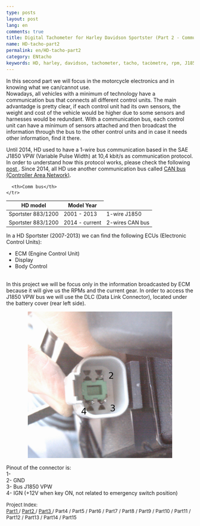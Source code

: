 ```yaml
---
type: posts
layout: post
lang: en
comments: true
title: Digital Tachometer for Harley Davidson Sportster (Part 2 - Communication Bus and sensors)
name: HD-tacho-part2
permalink: en/HD-tacho-part2
category: ENtacho
keywords: HD, harley, davidson, tachometer, tacho, tacòmetre, rpm, J1850, SAE, bus, dades, sensors
---
```


In this second part we will focus in the motorcycle electronics and in knowing what we can/cannot use.<br>
Nowadays, all vehicles with a minimum of technology have a communication bus that connects all different control units. The main advantadge is pretty clear, if each control unit had its own sensors, the weight and cost of the vehicle would be higher due to some sensors and harnesses would be redundant. With a communication bus, each control unit can have a mínimum of sensors attached and then broadcast the information through the bus to the other control units and in case it needs other information, find it there.<br>
<!--more-->
Until 2014, HD used to have a 1-wire bus communication based in the SAE J1850 VPW (Variable Pulse Width) at 10,4 kbit/s as communication protocol. In order to understand how this protocol works, please check the following<a href="en/HD-tacho-part3/"> post </a>. Since 2014, all HD use another communication bus called  <a href="https://en.wikipedia.org/wiki/Controller_area_network" target="_blank">CAN bus (Controller Area Network)</a>.
<p>

<table>
  <thead>
    <tr>
      <th>HD model</th>
      <th>Model Year</th>

      <th>Comm bus</th>
    </tr>
  </thead>
  <tbody>
    <tr>
      <td>Sportster 883/1200</td>
      <td>2001 - 2013</td>
      <td>1-wire J1850</td>
    </tr>
    <tr>
      <td>Sportster 883/1200</td>
      <td>2014 - current</td>
      <td>2-wires CAN bus</td>
    </tr>
  </tbody>
</table>

In a HD Sportster (2007-2013) we can find the following ECUs (Electronic Control Units): <br>
* ECM (Engine Control Unit) <br>
* Display <br>
* Body Control <br><br>

In this project we will be focus only in the information broadcasted by ECM because it will give us the RPMs and the current gear. In order to access the J1850 VPW bus we will use the DLC (Data Link Connector), located under the battery cover (rear left side).<p>

<center><img src="/images/Part2/4pinconnector.png"  alt="Content: HD Data Link Connector. Source: Xavier Morales"></center>

Pinout of the connector is: <br>
1- <br>
2- GND<br>
3- Bus J1850 VPW<br>
4- IGN (+12V when key ON, not related to emergency switch position)<br>
<p>


<p>
<font size="2"> 
Project Index:<br>
<a href="/en/HD-tacho-part1">Part1 </a>/
<a href="/en/HD-tacho-part2"> Part2 </a>/
<a href="/en/HD-tacho-part3"> Part3 </a>/
 Part4 /
 Part5 /
 Part6 /
 Part7 /
 Part8 /
 Part9 /
 Part10 /
 Part11 /
 Part12 /
 Part13 /
 Part14 /
 Part15
 </font>
</p>

